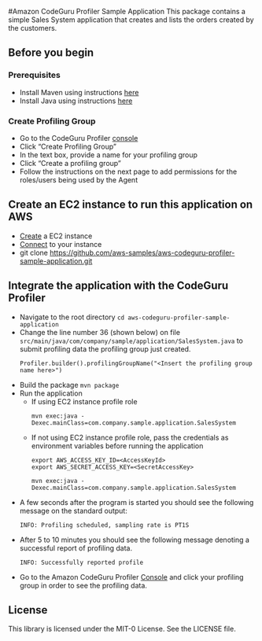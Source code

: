 #Amazon CodeGuru Profiler Sample Application
This package contains a simple Sales System application that creates and lists the orders created by the customers.

## Before you begin
### Prerequisites
* Install Maven using instructions [here](http://maven.apache.org/)
* Install Java using instructions [here](https://docs.aws.amazon.com/sdk-for-java/v2/developer-guide/setup-install.html#java-dg-java-env)

### Create Profiling Group
* Go to the CodeGuru Profiler [console](https://console.aws.amazon.com/codeguru/profiler/)
* Click “Create Profiling Group”
* In the text box, provide a name for your profiling group
* Click “Create a profiling group”
* Follow the instructions on the next page to add permissions for the roles/users being used by the Agent

## Create an EC2 instance to run this application on AWS
* [Create](https://docs.aws.amazon.com/AWSEC2/latest/UserGuide/launching-instance.html) a EC2 instance
* [Connect](https://docs.aws.amazon.com/AWSEC2/latest/UserGuide/AccessingInstances.html) to your instance
* git clone https://github.com/aws-samples/aws-codeguru-profiler-sample-application.git

## Integrate the application with the CodeGuru Profiler
* Navigate to the root directory `cd aws-codeguru-profiler-sample-application`
* Change the line number 36 (shown below) on file `src/main/java/com/company/sample/application/SalesSystem.java` to submit profiling data the profiling group just created.
    ```
    Profiler.builder().profilingGroupName("<Insert the profiling group name here>")
    ```
* Build the package ``mvn package``
* Run the application
  * If using EC2 instance profile role
    ```
    mvn exec:java -Dexec.mainClass=com.company.sample.application.SalesSystem
    ```
  * If not using EC2 instance profile role, pass the credentials as environment variables before running the application
    ```
    export AWS_ACCESS_KEY_ID=<AccessKeyId>
    export AWS_SECRET_ACCESS_KEY=<SecretAccessKey>

    mvn exec:java -Dexec.mainClass=com.company.sample.application.SalesSystem
    ```
* A few seconds after the program is started you should see the following message on the standard output:
    ```
    INFO: Profiling scheduled, sampling rate is PT1S
    ```
* After 5 to 10 minutes you should see the following message denoting a successful report of profiling data.
    ```
    INFO: Successfully reported profile
    ```
* Go to the Amazon CodeGuru Profiler [Console](https://console.aws.amazon.com/codeguru/profiler/) and click your profiling group in order to see the profiling data.

## License

This library is licensed under the MIT-0 License. See the LICENSE file.

